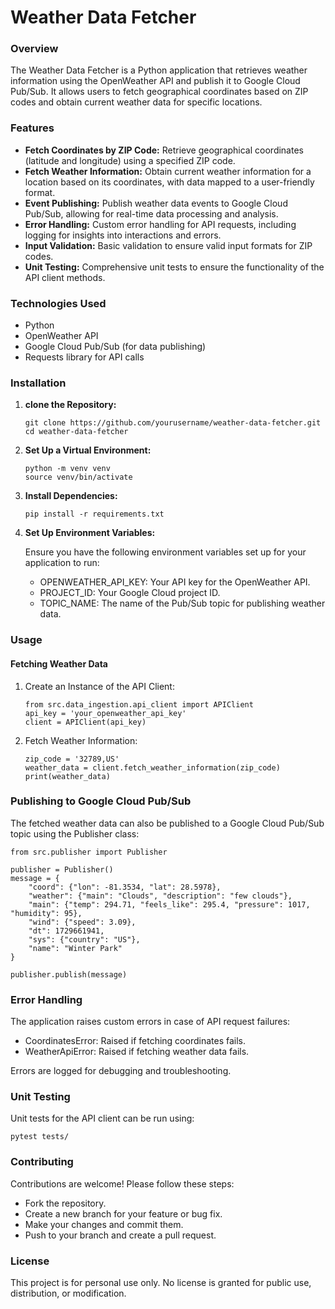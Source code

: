 # Weather Data Fetcher

### Overview
The Weather Data Fetcher is a Python application that retrieves weather information using the OpenWeather API and publish it to Google Cloud Pub/Sub. It allows users to fetch geographical coordinates based on ZIP codes and obtain current weather data for specific locations.

### Features

- **Fetch Coordinates by ZIP Code:** Retrieve geographical coordinates (latitude and longitude) using a specified ZIP code.
- **Fetch Weather Information:** Obtain current weather information for a location based on its coordinates, with data mapped to a user-friendly format.
- **Event Publishing:** Publish weather data events to Google Cloud Pub/Sub, allowing for real-time data processing and analysis.
- **Error Handling:** Custom error handling for API requests, including logging for insights into interactions and errors.
- **Input Validation:** Basic validation to ensure valid input formats for ZIP codes.
- **Unit Testing:** Comprehensive unit tests to ensure the functionality of the API client methods.

### Technologies Used

- Python
- OpenWeather API
- Google Cloud Pub/Sub (for data publishing)
- Requests library for API calls

### Installation

1. **clone the Repository:**
   ```
   git clone https://github.com/yourusername/weather-data-fetcher.git
   cd weather-data-fetcher
   ```
2. **Set Up a Virtual Environment:**
    ```
    python -m venv venv
    source venv/bin/activate 
    ```
3. **Install Dependencies:**
    ```
    pip install -r requirements.txt
    ```
4. **Set Up Environment Variables:**
    
    Ensure you have the following environment variables set up for your application to run:

   * OPENWEATHER_API_KEY: Your API key for the OpenWeather API.
   * PROJECT_ID: Your Google Cloud project ID.
   * TOPIC_NAME: The name of the Pub/Sub topic for publishing weather data.

### Usage

#### Fetching Weather Data
1. Create an Instance of the API Client:
    ```
    from src.data_ingestion.api_client import APIClient
    api_key = 'your_openweather_api_key'
    client = APIClient(api_key)
    ```
2. Fetch Weather Information:
    ```
    zip_code = '32789,US'
    weather_data = client.fetch_weather_information(zip_code)
    print(weather_data)
    ```

### Publishing to Google Cloud Pub/Sub
The fetched weather data can also be published to a Google Cloud Pub/Sub topic using the Publisher class:

```
from src.publisher import Publisher

publisher = Publisher()
message = {
    "coord": {"lon": -81.3534, "lat": 28.5978},
    "weather": {"main": "Clouds", "description": "few clouds"},
    "main": {"temp": 294.71, "feels_like": 295.4, "pressure": 1017, "humidity": 95},
    "wind": {"speed": 3.09},
    "dt": 1729661941,
    "sys": {"country": "US"},
    "name": "Winter Park"
}

publisher.publish(message)

```

### Error Handling

The application raises custom errors in case of API request failures:

* CoordinatesError: Raised if fetching coordinates fails.
* WeatherApiError: Raised if fetching weather data fails.

Errors are logged for debugging and troubleshooting.

### Unit Testing

Unit tests for the API client can be run using:
```
pytest tests/
```

### Contributing

Contributions are welcome! Please follow these steps:

* Fork the repository.
* Create a new branch for your feature or bug fix.
* Make your changes and commit them.
* Push to your branch and create a pull request.

### License
This project is for personal use only. No license is granted for public use, distribution, or modification.
